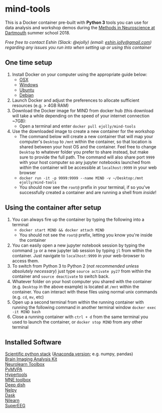 # mind-tools

This is a Docker container pre-built with **Python 3** tools you can use for data analysis and workshop demos during the [Methods in Neuroscience at Dartmouth](https://summer-mind.github.io/) summer school 2018.  

*Free free to contact Eshin (Slack: @ejolly) (email: eshin.jolly@gmail.com) regarding any issues you run into when setting up or using this container*

## One time setup
1. Install Docker on your computer using the appropriate guide below:
    - [OSX](https://docs.docker.com/docker-for-mac/install/#download-docker-for-mac)
    - [Windows](https://docs.docker.com/docker-for-windows/install/)
    - [Ubuntu](https://docs.docker.com/engine/installation/linux/docker-ce/ubuntu/)
    - [Debian](https://docs.docker.com/engine/installation/linux/docker-ce/debian/)
2. Launch Docker and adjust the preferences to allocate sufficient resources (e.g. > 4GB RAM)
3. Download the Docker image for MIND from docker hub (this download will take a while depending on the speed of your internet connection ~7GB):
    - Open a terminal and enter `docker pull ejolly/mind-tools`  
4. Use the downloaded image to create a new container for the workshop
    - The command below will create a new container that will map your computer's `Desktop` to `/mnt` within the container, so that location is shared between your host OS and the container. Feel free to change `Desktop` to whatever folder you prefer to share instead, but make sure to provide the full path. The command will also share port `9999` with your host computer so any jupyter notebooks launched from *within* the container will be accessible at `localhost:9999` in your web browser
    - `docker run -it -p 9999:9999 --name MIND -v ~/Desktop:/mnt ejolly/mind-tools `
    - You should now see the `root@` prefix in your terminal, if so you've successfully created a container and are running a shell from *inside*!

## Using the container after setup
1. You can always fire up the container by typing the following into a terminal
    - `docker start MIND && docker attach MIND`
    - You should not see the `root@` prefix, letting you know you're inside the container
2. You can easily open a new jupyter notebook session by typing the command `jp` or a new jupyter lab session by typing `jl` from within the container. Just navigate to `localhost:9999` in your web-browser to access them.
3. To switch from Python 3 to Python 2 (*not recommended unless absolutely necessary*) just type `source activate py27` from within the container and `source deactivate` to switch back.
4. Whatever folder on your host computer you shared with the container (e.g. `Desktop` in the above example) is located at `/mnt` within the container. You can interact with these files using normal unix commands (e.g. `cd`, `mv`, etc)
5. Open up a second terminal from within the running container with running the following command in another terminal window `docker exec -it MIND bash`
6. Close a running container with `ctrl + d` from the same terminal you used to launch the container, or `docker stop MIND` from any other terminal

## Installed Software

[Scientific python stack](https://www.scipy.org/about.html) ([Anaconda version](https://www.continuum.io/what-is-anaconda); e.g. numpy, pandas)   
[Brain Imaging Analysis Kit](http://brainiak.org/)  
[Neurolearn Toolbox](http://neurolearn.readthedocs.io/en/latest/)  
[PyMVPA](http://www.pymvpa.org/)  
[Hypertools](http://hypertools.readthedocs.io/en/latest/index.html)  
[MNE toolbox](https://martinos.org/mne/stable/index.html)  
[Deep dish](https://github.com/uchicago-cs/deepdish)  
[Nelpy](https://github.com/eackermann/nelpy)  
[Dask](https://dask.pydata.org/en/latest/)  
[Nilearn](http://nilearn.github.io/)  
[SuperEEG](http://supereeg.readthedocs.io/en/latest/)
